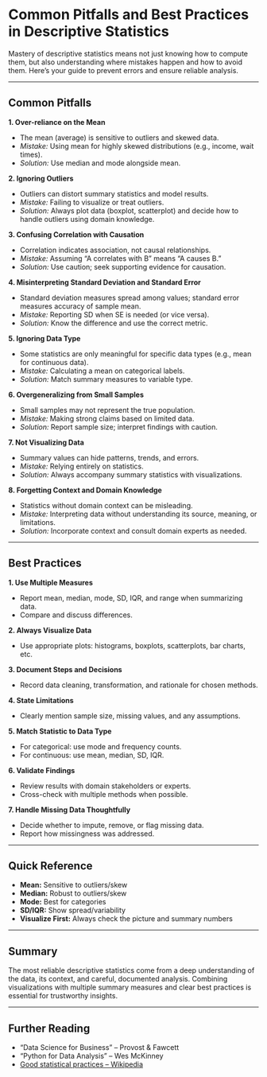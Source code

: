 # Common Pitfalls and Best Practices in Descriptive Statistics

Mastery of descriptive statistics means not just knowing how to compute them, but also understanding where mistakes happen and how to avoid them. Here’s your guide to prevent errors and ensure reliable analysis.

---

## Common Pitfalls

**1. Over-reliance on the Mean**
- The mean (average) is sensitive to outliers and skewed data.
- *Mistake:* Using mean for highly skewed distributions (e.g., income, wait times).
- *Solution:* Use median and mode alongside mean.

**2. Ignoring Outliers**
- Outliers can distort summary statistics and model results.
- *Mistake:* Failing to visualize or treat outliers.
- *Solution:* Always plot data (boxplot, scatterplot) and decide how to handle outliers using domain knowledge.

**3. Confusing Correlation with Causation**
- Correlation indicates association, not causal relationships.
- *Mistake:* Assuming “A correlates with B” means “A causes B.”
- *Solution:* Use caution; seek supporting evidence for causation.

**4. Misinterpreting Standard Deviation and Standard Error**
- Standard deviation measures spread among values; standard error measures accuracy of sample mean.
- *Mistake:* Reporting SD when SE is needed (or vice versa).
- *Solution:* Know the difference and use the correct metric.

**5. Ignoring Data Type**
- Some statistics are only meaningful for specific data types (e.g., mean for continuous data).
- *Mistake:* Calculating a mean on categorical labels.
- *Solution:* Match summary measures to variable type.

**6. Overgeneralizing from Small Samples**
- Small samples may not represent the true population.
- *Mistake:* Making strong claims based on limited data.
- *Solution:* Report sample size; interpret findings with caution.

**7. Not Visualizing Data**
- Summary values can hide patterns, trends, and errors.
- *Mistake:* Relying entirely on statistics.
- *Solution:* Always accompany summary statistics with visualizations.

**8. Forgetting Context and Domain Knowledge**
- Statistics without domain context can be misleading.
- *Mistake:* Interpreting data without understanding its source, meaning, or limitations.
- *Solution:* Incorporate context and consult domain experts as needed.

---

## Best Practices

**1. Use Multiple Measures**
- Report mean, median, mode, SD, IQR, and range when summarizing data.
- Compare and discuss differences.

**2. Always Visualize Data**
- Use appropriate plots: histograms, boxplots, scatterplots, bar charts, etc.

**3. Document Steps and Decisions**
- Record data cleaning, transformation, and rationale for chosen methods.

**4. State Limitations**
- Clearly mention sample size, missing values, and any assumptions.

**5. Match Statistic to Data Type**
- For categorical: use mode and frequency counts.
- For continuous: use mean, median, SD, IQR.

**6. Validate Findings**
- Review results with domain stakeholders or experts.
- Cross-check with multiple methods when possible.

**7. Handle Missing Data Thoughtfully**
- Decide whether to impute, remove, or flag missing data.
- Report how missingness was addressed.

---

## Quick Reference

- **Mean:** Sensitive to outliers/skew  
- **Median:** Robust to outliers/skew  
- **Mode:** Best for categories  
- **SD/IQR:** Show spread/variability  
- **Visualize First:** Always check the picture and summary numbers

---

## Summary

The most reliable descriptive statistics come from a deep understanding of the data, its context, and careful, documented analysis. Combining visualizations with multiple summary measures and clear best practices is essential for trustworthy insights.

---

## Further Reading

- “Data Science for Business” – Provost & Fawcett
- “Python for Data Analysis” – Wes McKinney
- [Good statistical practices – Wikipedia](https://en.wikipedia.org/wiki/Good_statistical_practice)
